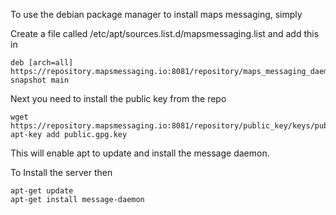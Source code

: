 To use the debian package manager to install maps messaging, simply


Create a file called  /etc/apt/sources.list.d/mapsmessaging.list and add this in


```shell
deb [arch=all]  https://repository.mapsmessaging.io:8081/repository/maps_messaging_daemon/ snapshot main
```


Next you need to install the public key from the repo

```shell
wget https://repository.mapsmessaging.io:8081/repository/public_key/keys/public.gpg.key
apt-key add public.gpg.key
```

This will enable apt to update and install the message daemon.

To Install the server then

```shell
apt-get update
apt-get install message-daemon
```
